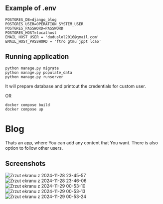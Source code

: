 ## Example of .env
```
POSTGRES_DB=django_blog
POSTGRES_USER=OPERATION_SYSTEM_USER
POSTGRES_PASSWORD=PASSWORD
POSTGRES_HOST=localhost
EMAIL_HOST_USER = 'duduslol2016@gmail.com'
EMAIL_HOST_PASSWORD = 'ftro gtmu jppt lcao'
```

## Running application
```
python manage.py migrate
python manage.py populate_data
python manage.py runserver
```
It will prepare database and printout the credentials for custom user.

OR

```
docker compose build
docker compose up
```

# Blog 
Thats an app, where You can add any content that You want.
There is also option to follow other users.

## Screenshots
![Zrzut ekranu z 2024-11-28 23-45-57](https://github.com/user-attachments/assets/74c1fbaf-beac-4ee7-ac50-e9e3ce1f7ba6)
![Zrzut ekranu z 2024-11-28 23-46-06](https://github.com/user-attachments/assets/d0f6cfbb-c2b8-466c-8f51-d131e1b66c25)
![Zrzut ekranu z 2024-11-29 00-53-10](https://github.com/user-attachments/assets/b68f6555-a80b-4f1b-894d-43c69204e5ce)
![Zrzut ekranu z 2024-11-29 00-53-13](https://github.com/user-attachments/assets/87c8c624-4538-40df-9e04-3955df313771)
![Zrzut ekranu z 2024-11-29 00-53-24](https://github.com/user-attachments/assets/237df690-34f7-4af9-85c8-cf5c36468cd5)
